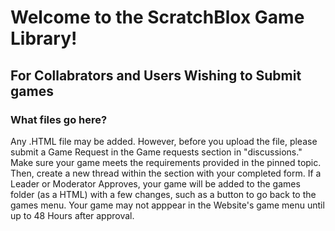 # Welcome to the ScratchBlox Game Library!

## For Collabrators and Users Wishing to Submit games
### What files go here?
Any .HTML file may be added. However, before you upload the file, please submit a Game Request in the Game requests section in "discussions."
Make sure your game meets the requirements provided in the pinned topic. Then, create a new thread within the section with your completed form.
If a Leader or Moderator Approves, your game will be added to the games folder (as a HTML) with a few changes, such as a button to go back to the games menu.
Your game may not apppear in the Website's game menu until up to 48 Hours after approval.
